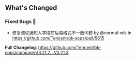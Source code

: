 <!-- Release notes generated using configuration in .github/release.yml at master -->

## What's Changed
### Fixed Bugs 👾
* 修复流程通知人字段前后端格式不一致问题 by @normal-wls in https://github.com/Tencent/bk-sops/pull/5615


**Full Changelog**: https://github.com/Tencent/bk-sops/compare/V3.21.2...V3.21.3